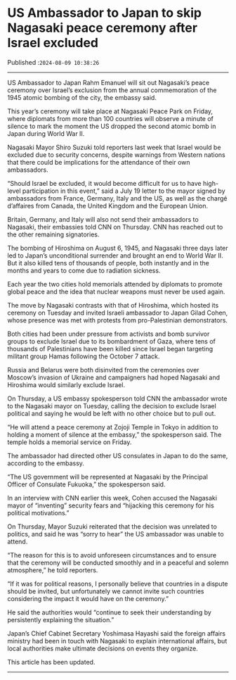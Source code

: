 # US Ambassador to Japan to skip Nagasaki peace ceremony after Israel excluded

Published :`2024-08-09 10:38:26`

---

US Ambassador to Japan Rahm Emanuel will sit out Nagasaki’s peace ceremony over Israel’s exclusion from the annual commemoration of the 1945 atomic bombing of the city, the embassy said.

This year’s ceremony will take place at Nagasaki Peace Park on Friday, where diplomats from more than 100 countries will observe a minute of silence to mark the moment the US dropped the second atomic bomb in Japan during World War II.

Nagasaki Mayor Shiro Suzuki told reporters last week that Israel would be excluded due to security concerns, despite warnings from Western nations that there could be implications for the attendance of their own ambassadors.

“Should Israel be excluded, it would become difficult for us to have high-level participation in this event,” said a July 19 letter to the mayor signed by ambassadors from France, Germany, Italy and the US, as well as the chargé d’affaires from Canada, the United Kingdom and the European Union.

Britain, Germany, and Italy will also not send their ambassadors to Nagasaki, their embassies told CNN on Thursday. CNN has reached out to the other remaining signatories.

The bombing of Hiroshima on August 6, 1945, and Nagasaki three days later led to Japan’s unconditional surrender and brought an end to World War II. But it also killed tens of thousands of people, both instantly and in the months and years to come due to radiation sickness.

Each year the two cities hold memorials attended by diplomats to promote global peace and the idea that nuclear weapons must never be used again.

The move by Nagasaki contrasts with that of Hiroshima, which hosted its ceremony on Tuesday and invited Israeli ambassador to Japan Gilad Cohen, whose presence was met with protests from pro-Palestinian demonstrators.

Both cities had been under pressure from activists and bomb survivor groups to exclude Israel due to its bombardment of Gaza, where tens of thousands of Palestinians have been killed since Israel began targeting militant group Hamas following the October 7 attack.

Russia and Belarus were both disinvited from the ceremonies over Moscow’s invasion of Ukraine and campaigners had hoped Nagasaki and Hiroshima would similarly exclude Israel.

On Thursday, a US embassy spokesperson told CNN the ambassador wrote to the Nagasaki mayor on Tuesday, calling the decision to exclude Israel political and saying he would be left with no other choice but to pull out.

“He will attend a peace ceremony at Zojoji Temple in Tokyo in addition to holding a moment of silence at the embassy,” the spokesperson said. The temple holds a memorial service on Friday.

The ambassador had directed other US consulates in Japan to do the same, according to the embassy.

“The US government will be represented at Nagasaki by the Principal Officer of Consulate Fukuoka,” the spokesperson said.

In an interview with CNN earlier this week, Cohen accused the Nagasaki mayor of “inventing” security fears and “hijacking this ceremony for his political motivations.”

On Thursday, Mayor Suzuki reiterated that the decision was unrelated to politics, and said he was “sorry to hear” the US ambassador was unable to attend.

“The reason for this is to avoid unforeseen circumstances and to ensure that the ceremony will be conducted smoothly and in a peaceful and solemn atmosphere,” he told reporters.

“If it was for political reasons, I personally believe that countries in a dispute should be invited, but unfortunately we cannot invite such countries considering the impact it would have on the ceremony.”

He said the authorities would “continue to seek their understanding by persistently explaining the situation.”

Japan’s Chief Cabinet Secretary Yoshimasa Hayashi said the foreign affairs ministry had been in touch with Nagasaki to explain international affairs, but local authorities make ultimate decisions on events they organize.

This article has been updated.

---

